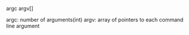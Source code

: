 argc		argv[]

argc:	number of arguments(int)
argv: 	array of pointers to each command line argument

